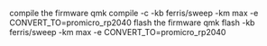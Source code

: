 compile the firmware qmk compile -c -kb ferris/sweep -km max -e CONVERT_TO=promicro_rp2040
flash the firmware qmk flash -kb ferris/sweep -km max -e CONVERT_TO=promicro_rp2040
